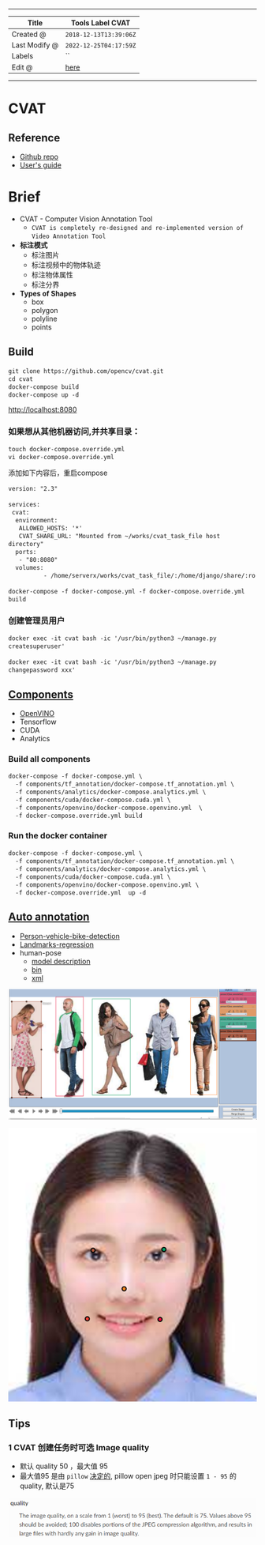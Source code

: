 -----

| Title         | Tools Label CVAT                                     |
| ------------- | ---------------------------------------------------- |
| Created @     | `2018-12-13T13:39:06Z`                               |
| Last Modify @ | `2022-12-25T04:17:59Z`                               |
| Labels        | \`\`                                                 |
| Edit @        | [here](https://github.com/junxnone/aiwiki/issues/73) |

-----

# CVAT

## Reference

  - [Github repo](https://github.com/opencv/cvat)
  - [User's
    guide](https://github.com/opencv/cvat/blob/develop/cvat/apps/documentation/user_guide.md)

# Brief

  - CVAT - Computer Vision Annotation Tool
      - `CVAT is completely re-designed and re-implemented version of
        Video Annotation Tool`
  - **标注模式**
      - 标注图片
      - 标注视频中的物体轨迹
      - 标注物体属性
      - 标注分界
  - **Types of Shapes**
      - box
      - polygon
      - polyline
      - points

## Build

    git clone https://github.com/opencv/cvat.git
    cd cvat
    docker-compose build
    docker-compose up -d

<http://localhost:8080>

### 如果想从其他机器访问,并共享目录：

    touch docker-compose.override.yml
    vi docker-compose.override.yml

添加如下内容后，重启compose

    version: "2.3"
    
    services:
     cvat:
      environment:
       ALLOWED_HOSTS: '*'
       CVAT_SHARE_URL: "Mounted from ~/works/cvat_task_file host directory"
      ports:
       - "80:8080"
      volumes:
              - /home/serverx/works/cvat_task_file/:/home/django/share/:ro

    docker-compose -f docker-compose.yml -f docker-compose.override.yml build

### 创建管理员用户

    docker exec -it cvat bash -ic '/usr/bin/python3 ~/manage.py createsuperuser'

    docker exec -it cvat bash -ic '/usr/bin/python3 ~/manage.py changepassword xxx'

## [Components](https://github.com/opencv/cvat#additional-optional-components)

  - [OpenVINO](https://github.com/opencv/cvat/tree/develop/components/openvino#intel-openvino-toolkit)
  - Tensorflow
  - CUDA
  - Analytics

### Build all components

    docker-compose -f docker-compose.yml \
      -f components/tf_annotation/docker-compose.tf_annotation.yml \
      -f components/analytics/docker-compose.analytics.yml \
      -f components/cuda/docker-compose.cuda.yml \
      -f components/openvino/docker-compose.openvino.yml  \
      -f docker-compose.override.yml build

### Run the docker container

    docker-compose -f docker-compose.yml \
      -f components/tf_annotation/docker-compose.tf_annotation.yml \
      -f components/analytics/docker-compose.analytics.yml \
      -f components/cuda/docker-compose.cuda.yml \
      -f components/openvino/docker-compose.openvino.yml \
      -f docker-compose.override.yml  up -d

## [Auto annotation](https://github.com/opencv/cvat/blob/a967fe1eaba9ef4b6d3cc626c0bda1afa48038cd/cvat/apps/auto_annotation/README.md)

  - [Person-vehicle-bike-detection](https://github.com/opencv/cvat/blob/a967fe1eaba9ef4b6d3cc626c0bda1afa48038cd/cvat/apps/auto_annotation/README.md#person-vehicle-bike-detection-crossroad-0078-openvino-toolkit)
  - [Landmarks-regression](https://github.com/opencv/cvat/blob/a967fe1eaba9ef4b6d3cc626c0bda1afa48038cd/cvat/apps/auto_annotation/README.md#landmarks-regression-retail-0009-openvino-toolkit)
  - human-pose
      - [model
        description](https://github.com/opencv/open_model_zoo/blob/2018/intel_models/human-pose-estimation-0001/description/human-pose-estimation-0001.md)
      - [bin](https://download.01.org/openvinotoolkit/2018_R5/open_model_zoo/human-pose-estimation-0001/FP32/human-pose-estimation-0001.bin)
      - [xml](https://download.01.org/openvinotoolkit/2018_R5/open_model_zoo/human-pose-estimation-0001/FP32/human-pose-estimation-0001.xml)

![image](media/b7727da0828396927821d0c873f668f6c185be8c.png)

![image](media/91e6a5f5c92393af10551bf5ebe806c991bedff8.png)

## Tips

### 1 CVAT 创建任务时可选 Image quality

  - 默认 quality 50 ，最大值 95
  - 最大值95 是由 `pillow`
    [决定的](https://pillow.readthedocs.io/en/5.1.x/handbook/image-file-formats.html#jpeg),
    pillow open jpeg 时只能设置 `1 - 95` 的quality, 默认是75

![image](media/4f9f6eb9a291b78fe91d0fe0efdfa8ca8765f427.png)

